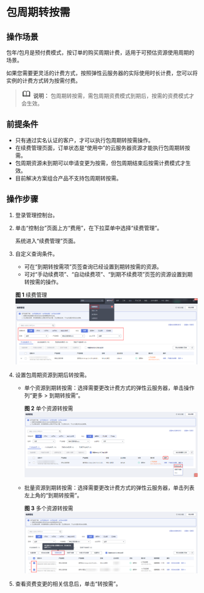 # 包周期转按需<a name="ecs_03_0111"></a>

## 操作场景<a name="section4968174612476"></a>

包年/包月是预付费模式，按订单的购买周期计费，适用于可预估资源使用周期的场景。

如果您需要更灵活的计费方式，按照弹性云服务器的实际使用时长计费，您可以将实例的计费方式转为按需付费。

>![](public_sys-resources/icon-note.gif) **说明：** 
>包周期转按需，需包周期资费模式到期后，按需的资费模式才会生效。

## 前提条件<a name="section085871112243"></a>

-   只有通过实名认证的客户，才可以执行包周期转按需操作。
-   在续费管理页面，订单状态是“使用中”的云服务器资源才能执行包周期转按需。
-   包周期资源未到期可以申请变更为按需，但包周期结束后按需计费模式才生效。
-   目前解决方案组合产品不支持包周期转按需。

## 操作步骤<a name="section19172172810192"></a>

1.  登录管理控制台。
2.  单击“控制台”页面上方“费用”，在下拉菜单中选择“续费管理”。

    系统进入“续费管理”页面。

3.  自定义查询条件。

    -   可在“到期转按需项”页签查询已经设置到期转按需的资源。
    -   可对“手动续费项”、“自动续费项”、“到期不续费项”页签的资源设置到期转按需的操作。

    **图 1**  续费管理<a name="fig491501065214"></a>  
    ![](figures/续费管理.png "续费管理")

4.  设置包周期资源到期后转按需。
    -   单个资源到期转按需：选择需要更改计费方式的弹性云服务器，单击操作列“更多 \> 到期转按需”。

        **图 2**  单个资源转按需<a name="fig1282621553415"></a>  
        ![](figures/单个资源转按需.png "单个资源转按需")

    -   批量资源到期转按需：选择需要更改计费方式的弹性云服务器，单击列表左上角的“到期转按需”。

        **图 3**  多个资源转按需<a name="fig429118257814"></a>  
        ![](figures/多个资源转按需.png "多个资源转按需")

5.  查看资费变更的相关信息后，单击“转按需”。

